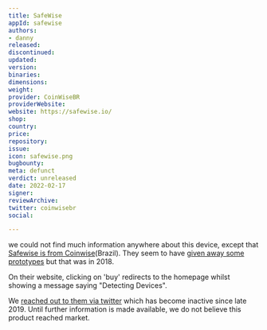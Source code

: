 ```yaml
---
title: SafeWise
appId: safewise
authors:
- danny
released: 
discontinued: 
updated: 
version: 
binaries: 
dimensions: 
weight: 
provider: CoinWiseBR
providerWebsite: 
website: https://safewise.io/
shop: 
country: 
price: 
repository: 
issue: 
icon: safewise.png
bugbounty: 
meta: defunct
verdict: unreleased
date: 2022-02-17
signer: 
reviewArchive: 
twitter: coinwisebr
social: 

---
```


we could not find much information anywhere about this device, except that [Safewise is from Coinwise](https://twitter.com/coinwisebr/status/1137068094319484929)(Brazil). They seem to have [given away some prototypes](https://twitter.com/coinwisebr/status/1070031333928378369) but that was in 2018.

On their website, clicking on 'buy' redirects to the homepage whilst showing a message saying "Detecting Devices".

We [reached out to them via twitter](https://twitter.com/BitcoinWalletz/status/1484841599377211392) which has become inactive since late 2019. Until further information is made available, we do not believe this product reached market.

